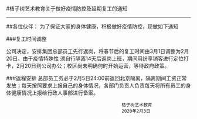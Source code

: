 #桔子树艺术教育关于做好疫情防控及延期复工的通知

***

##各位伙伴：
为了保证大家的身体健康，积极做好疫情防控，现做如下通知

###复工时间调整

公司决定，安排集团总部员工先行返岗，将春节后的复工时间由3月1日调整为2月20日。由于疫情特殊性 须自行隔离14天后返岗上班，期间用纷享销客进行定位打卡，2月20日到公司办公；校区尚未明确何时开始运营，等待政府政策。

###返程安排
总部员工务必于2月5日24:00前返回北京隔离，隔离期间工资正常发放；每天按照要求上报自己的身体情况，各部门负责人负责每天将所有员工的身体健康情况上报给行政人事部进行备案。



												桔子树艺术教育
												2020年2月3日








